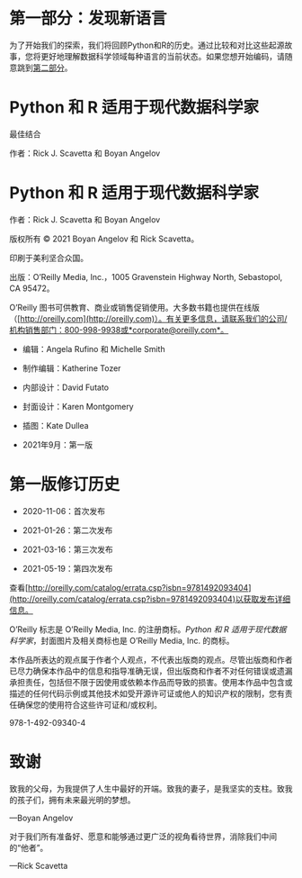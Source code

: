 # 第一部分：发现新语言

为了开始我们的探索，我们将回顾Python和R的历史。通过比较和对比这些起源故事，您将更好地理解数据科学领域每种语言的当前状态。如果您想开始编码，请随意跳到[第二部分](part02.xhtml#p02)。

# Python 和 R 适用于现代数据科学家

最佳结合

作者：Rick J. Scavetta 和 Boyan Angelov

# Python 和 R 适用于现代数据科学家

作者：Rick J. Scavetta 和 Boyan Angelov

版权所有 © 2021 Boyan Angelov 和 Rick Scavetta。

印刷于美利坚合众国。

出版：O’Reilly Media, Inc.，1005 Gravenstein Highway North, Sebastopol, CA 95472。

O’Reilly 图书可供教育、商业或销售促销使用。大多数书籍也提供在线版（[http://oreilly.com](http://oreilly.com)）。有关更多信息，请联系我们的公司/机构销售部门：800-998-9938或*corporate@oreilly.com*。

+   编辑：Angela Rufino 和 Michelle Smith

+   制作编辑：Katherine Tozer

+   内部设计：David Futato

+   封面设计：Karen Montgomery

+   插图：Kate Dullea

+   2021年9月：第一版

# 第一版修订历史

+   2020-11-06：首次发布

+   2021-01-26：第二次发布

+   2021-03-16：第三次发布

+   2021-05-19：第四次发布

查看[http://oreilly.com/catalog/errata.csp?isbn=9781492093404](http://oreilly.com/catalog/errata.csp?isbn=9781492093404)以获取发布详细信息。

O’Reilly 标志是 O’Reilly Media, Inc. 的注册商标。*Python 和 R 适用于现代数据科学家*，封面图片及相关商标也是 O’Reilly Media, Inc. 的商标。

本作品所表达的观点属于作者个人观点，不代表出版商的观点。尽管出版商和作者已尽力确保本作品中的信息和指导准确无误，但出版商和作者不对任何错误或遗漏承担责任，包括但不限于因使用或依赖本作品而导致的损害。使用本作品中包含或描述的任何代码示例或其他技术如受开源许可证或他人的知识产权的限制，您有责任确保您的使用符合这些许可证和/或权利。

978-1-492-09340-4

# 致谢

致我的父母，为我提供了人生中最好的开端。致我的妻子，是我坚实的支柱。致我的孩子们，拥有未来最光明的梦想。

—Boyan Angelov

对于我们所有准备好、愿意和能够通过更广泛的视角看待世界，消除我们中间的“他者”。

—Rick Scavetta
